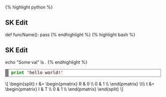 {% highlight python %}
## SK Edit
def funcName():
    pass
{% endhighlight %}
{% highlight bash %}
## SK Edit
echo "Some val"
ls .
{% endhighlight %}
<div style="background: #ffffff; overflow:auto;width:auto;border:solid gray;border-width:.1em .1em .1em .8em;padding:.2em .6em;"><pre style="margin: 0; line-height: 125%"><span style="color: #008800; font-weight: bold">print</span> <span style="background-color: #fff0f0">&#39;hello world!&#39;</span>
</pre></div>

\\[
\begin{split}
r &= \begin{pmatrix} R & 0 \\\\ 0 & 1 \\\\ \end{pmatrix} \\\\\\\\
t &= \begin{pmatrix} I & T \\\\ 0 & 1 \\\\ \end{pmatrix}
\end{split}
\\]